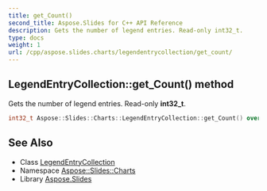 ```yaml
---
title: get_Count()
second_title: Aspose.Slides for C++ API Reference
description: Gets the number of legend entries. Read-only int32_t.
type: docs
weight: 1
url: /cpp/aspose.slides.charts/legendentrycollection/get_count/
---
```

## LegendEntryCollection::get_Count() method


Gets the number of legend entries. Read-only **int32_t**.

```cpp
int32_t Aspose::Slides::Charts::LegendEntryCollection::get_Count() override
```

## See Also

* Class [LegendEntryCollection](./)
* Namespace [Aspose::Slides::Charts](../)
* Library [Aspose.Slides](../../)